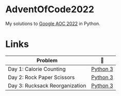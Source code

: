 # AdventOfCode2022
My solutions to [Google AOC 2022](https://adventofcode.com/) in Python.

# Links
| Problem | :link: |
| - | - |
| Day 1: Calorie Counting | [Python 3](https://github.com/dsja612/AdventOfCode2022/blob/main/Day%201/Day1.py) |
| Day 2: Rock Paper Scissors | [Python 3](https://github.com/dsja612/AdventOfCode2022/blob/main/Day%202/Day2.py) |
| Day 3: Rucksack Reorganization | [Python 3](https://github.com/dsja612/AdventOfCode2022/blob/main/Day%203/Day3.py) |
